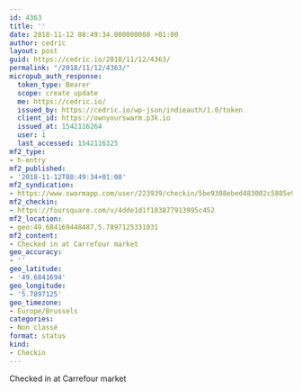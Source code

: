 ```yaml
---
id: 4363
title: ''
date: 2018-11-12 08:49:34.000000000 +01:00
author: cedric
layout: post
guid: https://cedric.io/2018/11/12/4363/
permalink: "/2018/11/12/4363/"
micropub_auth_response:
  token_type: Bearer
  scope: create update
  me: https://cedric.io/
  issued_by: https://cedric.io/wp-json/indieauth/1.0/token
  client_id: https://ownyourswarm.p3k.io
  issued_at: 1542116264
  user: 1
  last_accessed: 1542116325
mf2_type:
- h-entry
mf2_published:
- '2018-11-12T08:49:34+01:00'
mf2_syndication:
- https://www.swarmapp.com/user/223939/checkin/5be9308ebed483002c5885e9
mf2_checkin:
- https://foursquare.com/v/4dde1d1f183877913995c452
mf2_location:
- geo:49.684169448487,5.7897125331031
mf2_content:
- Checked in at Carrefour market
geo_accuracy:
- ''
geo_latitude:
- '49.6841694'
geo_longitude:
- '5.7897125'
geo_timezone:
- Europe/Brussels
categories:
- Non classé
format: status
kind:
- Checkin
---
```

Checked in at Carrefour market